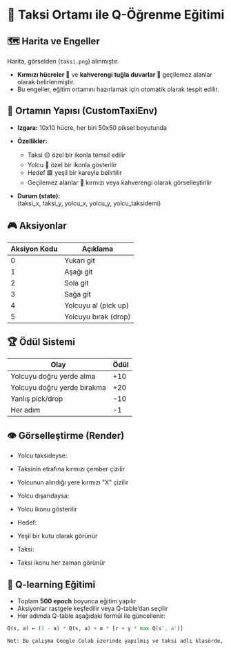 # 🚕 Taksi Ortamı ile Q-Öğrenme Eğitimi

## 🗺️ Harita ve Engeller
Harita, görselden (`taksi.png`) alınmıştır.  

- **Kırmızı hücreler 🚫** ve **kahverengi tuğla duvarlar 🧱** geçilemez alanlar olarak belirlenmiştir.  
- Bu engeller, eğitim ortamını hazırlamak için otomatik olarak tespit edilir.  

## 🧩 Ortamın Yapısı (CustomTaxiEnv)
- **Izgara:** 10x10 hücre, her biri 50x50 piksel boyutunda  
- **Özellikler:**  
  - Taksi 🟡 özel bir ikonla temsil edilir  
  - Yolcu 🧍 özel bir ikonla gösterilir  
  - Hedef 🟩 yeşil bir kareyle belirtilir  
  - Geçilemez alanlar 🔴 kırmızı veya kahverengi olarak görselleştirilir  

- **Durum (state):**  
(taksi_x, taksi_y, yolcu_x, yolcu_y, yolcu_taksidemi)


## 🎮 Aksiyonlar
| Aksiyon Kodu | Açıklama           |
|--------------|------------------|
| 0            | Yukarı git       |
| 1            | Aşağı git        |
| 2            | Sola git         |
| 3            | Sağa git         |
| 4            | Yolcuyu al (pick up) |
| 5            | Yolcuyu bırak (drop) |

## 🏆 Ödül Sistemi
| Olay                        | Ödül |
|-----------------------------|------|
| Yolcuyu doğru yerde alma     | +10  |
| Yolcuyu doğru yerde bırakma | +20  |
| Yanlış pick/drop            | -10  |
| Her adım                    | -1   |

## 👁️ Görselleştirme (Render)
- Yolcu taksideyse:  
- Taksinin etrafına kırmızı çember çizilir  
- Yolcunun alındığı yere kırmızı "X" çizilir  

- Yolcu dışarıdaysa:  
- Yolcu ikonu gösterilir  

- Hedef:  
- Yeşil bir kutu olarak görünür  

- Taksi:  
- Taksi ikonu her zaman görünür  

## 🤖 Q-learning Eğitimi
- Toplam **500 epoch** boyunca eğitim yapılır  
- Aksiyonlar rastgele keşfedilir veya Q-table’dan seçilir  
- Her adımda Q-table aşağıdaki formül ile güncellenir:  

```python
Q(s, a) ← (1 - α) * Q(s, a) + α * [r + γ * max Q(s', a')]

Not: Bu çalışma Google Colab üzerinde yapılmış ve taksi adlı klasörde, Google Drive'da kaydedilmiştir.
